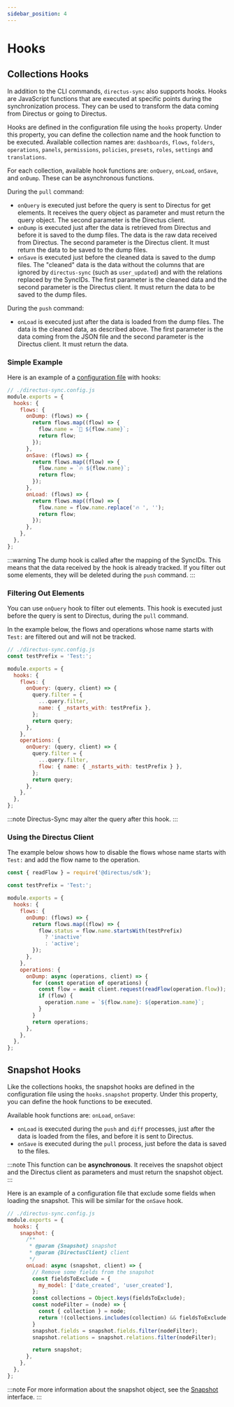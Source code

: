```yaml
---
sidebar_position: 4
---
```


# Hooks

## Collections Hooks

In addition to the CLI commands, `directus-sync` also supports hooks. Hooks are JavaScript functions that are executed at specific points during the synchronization process. They can be used to transform the data coming from Directus or going to Directus.

Hooks are defined in the configuration file using the `hooks` property. Under this property, you can define the collection name and the hook function to be executed. Available collection names are: `dashboards`, `flows`, `folders`, `operations`, `panels`, `permissions`, `policies`, `presets`, `roles`, `settings` and `translations`.

For each collection, available hook functions are: `onQuery`, `onLoad`, `onSave`, and `onDump`. These can be asynchronous functions.

During the `pull` command:

- `onQuery` is executed just before the query is sent to Directus for get elements. It receives the query object as parameter and must return the query object. The second parameter is the Directus client.
- `onDump` is executed just after the data is retrieved from Directus and before it is saved to the dump files. The data is the raw data received from Directus. The second parameter is the Directus client. It must return the data to be saved to the dump files.
- `onSave` is executed just before the cleaned data is saved to the dump files. The "cleaned" data is the data without the columns that are ignored by `directus-sync` (such as `user_updated`) and with the relations replaced by the SyncIDs. The first parameter is the cleaned data and the second parameter is the Directus client. It must return the data to be saved to the dump files.

During the `push` command:

- `onLoad` is executed just after the data is loaded from the dump files. The data is the cleaned data, as described above. The first parameter is the data coming from the JSON file and the second parameter is the Directus client. It must return the data.

### Simple Example

Here is an example of a [configuration file](./configuration) with hooks:

```javascript
// ./directus-sync.config.js
module.exports = {
  hooks: {
    flows: {
      onDump: (flows) => {
        return flows.map((flow) => {
          flow.name = `🧊 ${flow.name}`;
          return flow;
        });
      },
      onSave: (flows) => {
        return flows.map((flow) => {
          flow.name = `🔥 ${flow.name}`;
          return flow;
        });
      },
      onLoad: (flows) => {
        return flows.map((flow) => {
          flow.name = flow.name.replace('🔥 ', '');
          return flow;
        });
      },
    },
  },
};
```

:::warning
The dump hook is called after the mapping of the SyncIDs. This means that the data received by the hook is already tracked. If you filter out some elements, they will be deleted during the `push` command.
:::

### Filtering Out Elements

You can use `onQuery` hook to filter out elements. This hook is executed just before the query is sent to Directus, during the `pull` command.

In the example below, the flows and operations whose name starts with `Test:` are filtered out and will not be tracked.

```javascript
// ./directus-sync.config.js
const testPrefix = 'Test:';

module.exports = {
  hooks: {
    flows: {
      onQuery: (query, client) => {
        query.filter = {
          ...query.filter,
          name: { _nstarts_with: testPrefix },
        };
        return query;
      },
    },
    operations: {
      onQuery: (query, client) => {
        query.filter = {
          ...query.filter,
          flow: { name: { _nstarts_with: testPrefix } },
        };
        return query;
      },
    },
  },
};
```

:::note
Directus-Sync may alter the query after this hook.
:::

### Using the Directus Client

The example below shows how to disable the flows whose name starts with `Test:` and add the flow name to the operation.

```javascript
const { readFlow } = require('@directus/sdk');

const testPrefix = 'Test:';

module.exports = {
  hooks: {
    flows: {
      onDump: (flows) => {
        return flows.map((flow) => {
          flow.status = flow.name.startsWith(testPrefix)
            ? 'inactive'
            : 'active';
        });
      },
    },
    operations: {
      onDump: async (operations, client) => {
        for (const operation of operations) {
          const flow = await client.request(readFlow(operation.flow));
          if (flow) {
            operation.name = `${flow.name}: ${operation.name}`;
          }
        }
        return operations;
      },
    },
  },
};
```

## Snapshot Hooks

Like the collections hooks, the snapshot hooks are defined in the configuration file using the `hooks.snapshot` property. Under this property, you can define the hook functions to be executed.

Available hook functions are: `onLoad`, `onSave`:

- `onLoad` is executed during the `push` and `diff` processes, just after the data is loaded from the files, and before it is sent to Directus.
- `onSave` is executed during the `pull` process, just before the data is saved to the files.

:::note
This function can be **asynchronous**. It receives the snapshot object and the Directus client as parameters and must return the snapshot object.
:::

Here is an example of a configuration file that exclude some fields when loading the snapshot. This will be similar for the `onSave` hook.

```javascript
// ./directus-sync.config.js
module.exports = {
  hooks: {
    snapshot: {
      /**
       * @param {Snapshot} snapshot
       * @param {DirectusClient} client
       */
      onLoad: async (snapshot, client) => {
        // Remove some fields from the snapshot
        const fieldsToExclude = {
          my_model: ['date_created', 'user_created'],
        };
        const collections = Object.keys(fieldsToExclude);
        const nodeFilter = (node) => {
          const { collection } = node;
          return !(collections.includes(collection) && fieldsToExclude[collection].includes(node.field));
        }
        snapshot.fields = snapshot.fields.filter(nodeFilter);
        snapshot.relations = snapshot.relations.filter(nodeFilter);

        return snapshot;
      },
    },
  },
};
```

:::note
For more information about the snapshot object, see the [Snapshot](https://github.com/tractr/directus-sync/blob/main/packages/cli/src/lib/services/snapshot/interfaces.ts) interface. 
:::

